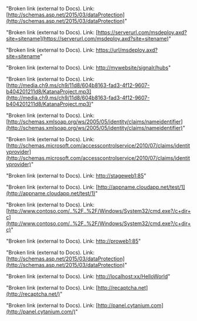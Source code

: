 "Broken link (external to Docs).
 Link: [http://schemas.asp.net/2015/03/dataProtection](http://schemas.asp.net/2015/03/dataProtection)"

"Broken link (external to Docs).
 Link: [https://serverurl.com/msdeploy.axd?site=sitename](https://serverurl.com/msdeploy.axd?site=sitename)"

"Broken link (external to Docs).
 Link: [https://url/msdeploy.axd?site=sitename](https://url/msdeploy.axd?site=sitename)"

"Broken link (external to Docs).
 Link: [http://mywebsite/signalr/hubs](http://mywebsite/signalr/hubs)"

"Broken link (external to Docs).
 Link: [http://media.ch9.ms/ch9/11d8/604b8163-fad3-4f12-9607-b404201211d8/KatanaProject.mp3](http://media.ch9.ms/ch9/11d8/604b8163-fad3-4f12-9607-b404201211d8/KatanaProject.mp3)"

"Broken link (external to Docs).
 Link: [http://schemas.xmlsoap.org/ws/2005/05/identity/claims/nameidentifier](http://schemas.xmlsoap.org/ws/2005/05/identity/claims/nameidentifier)"

"Broken link (external to Docs).
 Link: [http://schemas.microsoft.com/accesscontrolservice/2010/07/claims/identityprovider](http://schemas.microsoft.com/accesscontrolservice/2010/07/claims/identityprovider)"

"Broken link (external to Docs).
 Link: [http://stageweb1:85](http://stageweb1:85/)"

"Broken link (external to Docs).
 Link: [http://appname.cloudapp.net/test/1](http://appname.cloudapp.net/test/1)"

"Broken link (external to Docs).
 Link: [http://www.contoso.com/..%2F..%2F/Windows/System32/cmd.exe?/c+dir+c](http://www.contoso.com/..%2F..%2F/Windows/System32/cmd.exe?/c+dir+c)"

"Broken link (external to Docs).
 Link: [http://proweb1:85](http://proweb1:85/)"

"Broken link (external to Docs).
 Link: [http://schemas.asp.net/2015/03/dataProtection](http://schemas.asp.net/2015/03/dataProtection)"

"Broken link (external to Docs).
 Link: [http://localhost:xx/HelloWorld](http://localhostxx/)"

"Broken link (external to Docs).
 Link: [http://recaptcha.net](http://recaptcha.net/)"

"Broken link (external to Docs).
 Link: [http://panel.cytanium.com](http://panel.cytanium.com/)"
